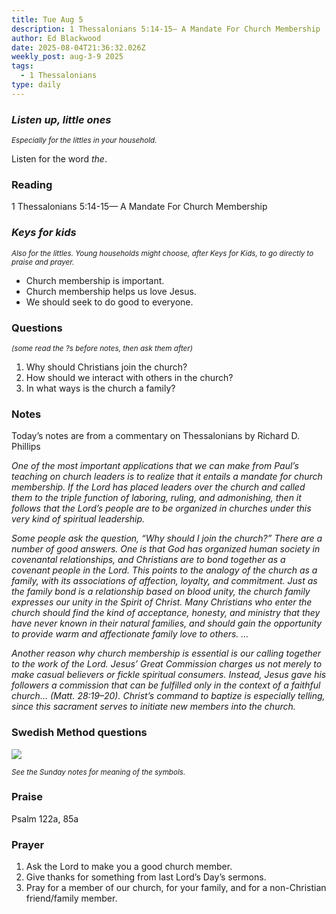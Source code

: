 ```yaml
---
title: Tue Aug 5
description: 1 Thessalonians 5:14-15— A Mandate For Church Membership
author: Ed Blackwood
date: 2025-08-04T21:36:32.026Z
weekly_post: aug-3-9 2025
tags:
  - 1 Thessalonians
type: daily
---
```

### *Listen up, little ones*

<div><small><i>Especially for the littles in your household.</i></small></div>

Listen for the word *the*.

### Reading

1 Thessalonians 5:14-15— A Mandate For Church Membership

### *Keys for kids*

<div><small><i>Also for the littles. Young households might choose, after Keys for Kids, to go directly to praise and prayer.</i></small></div>

* Church membership is important.
* Church membership helps us love Jesus.
* We should seek to do good to everyone.

### Questions

<div><small><i>(some read the ?s before notes, then ask them after)</i></small></div>

1. Why should Christians join the church?
2. How should we interact with others in the church?
3. In what ways is the church a family?

### Notes

Today’s notes are from a commentary on Thessalonians by Richard D. Phillips

*One of the most important applications that we can make from Paul’s teaching on church leaders is to realize that it entails a mandate for church membership. If the Lord has placed leaders over the church and called them to the triple function of laboring, ruling, and admonishing, then it follows that the Lord’s people are to be organized in churches under this very kind of spiritual leadership.* 

*Some people ask the question, “Why should I join the church?” There are a number of good answers. One is that God has organized human society in covenantal relationships, and Christians are to bond together as a covenant people in the Lord. This points to the analogy of the church as a family, with its associations of affection, loyalty, and commitment. Just as the family bond is a relationship based on blood unity, the church family expresses our unity in the Spirit of Christ. Many Christians who enter the church should find the kind of acceptance, honesty, and ministry that they have never known in their natural families, and should gain the opportunity to provide warm and affectionate family love to others. …* 

*Another reason why church membership is essential is our calling together to the work of the Lord. Jesus’ Great Commission charges us not merely to make casual believers or fickle spiritual consumers. Instead, Jesus gave his followers a commission that can be fulfilled only in the context of a faithful church… (Matt. 28:19–20). Christ’s command to baptize is especially telling, since this sacrament serves to initiate new members into the church.* 

### Swedish Method questions

![](/static/img/family_worship_study_ed-swedish_questions.png)

<div><small><i>See the Sunday notes for meaning of the symbols.</i></small></div>

### Praise

P﻿salm 122a, 85a

### Prayer

1. Ask the Lord to make you a good church member.
2. Give thanks for something from last Lord’s Day’s sermons.
3. Pray for a member of our church, for your family, and for a non-Christian friend/family member.